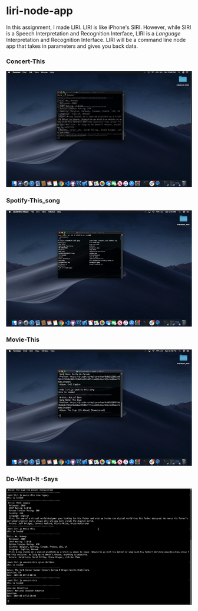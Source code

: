 # liri-node-app
In this assignment, I made LIRI. LIRI is like iPhone's SIRI. However, while SIRI is a Speech Interpretation and Recognition Interface, LIRI is a _Language_ Interpretation and Recognition Interface. LIRI will be a command line node app that takes in parameters and gives you back data.

<h3>Concert-This</h3>

![ ](liriconcert.gif)

<h3> Spotify-This_song</h3>

![ ](lirispot.gif)

<h3> Movie-This</h3>

![ ](lirimovie.gif)

<h3>Do-What-It -Says</h3>

![ ](liriwhat.gif)
